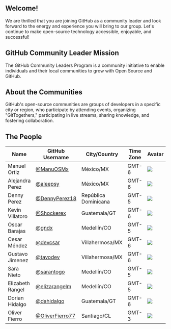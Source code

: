 
## Welcome!

We are thrilled that you are joining GitHub as a community leader and look forward to the energy and experience you will bring to our group. Let's continue to make open-source technology accessible, enjoyable, and successful!

## GitHub Community Leader Mission

The GitHub Community Leaders Program is a community initiative to enable individuals and their local communities to grow with Open Source and GitHub.

## About the Communities
GitHub's open-source communities are groups of developers in a specific city or region, who participate by attending events, organizing "GitTogethers," participating in live streams, sharing knowledge, and fostering collaboration.

## The People

| Name | GitHub Username | City/Country | Time Zone | Avatar |
|---|---|---|---|---| 
| Manuel Ortiz | [@ManuOSMx](https://github.com/manuosmx) | México/MX | GMT-6 | ![](https://avatars.githubusercontent.com/manuosmx?s=64) |
| Alejandra Perez | [@aleepsy](https://github.com/aleepsy) | México/MX | GMT-6 | ![](https://avatars.githubusercontent.com/aleepsy?s=64) |
| Denny Perez | [@DennyPerez18](https://github.com/DennyPerez18) | República Dominicana | GMT-5 | ![](https://avatars.githubusercontent.com/DennyPerez18?s=64) |
| Kevin Villatoro | [@Shockerex](https://github.com/Shockerex) | Guatemala/GT | GMT-6 | ![](https://avatars.githubusercontent.com/Shockerex?s=64) |
| Oscar Barajas | [@gndx](https://github.com/gndx) | Medellín/CO | GMT-5 | ![](https://avatars.githubusercontent.com/gndx?s=64) |
| Cesar Méndez | [@devcsar](https://github.com/devcsar) | Villahermosa/MX | GMT-6 | ![](https://avatars.githubusercontent.com/devcsar?s=64) |
| Gustavo Jimenez | [@tavodev](https://github.com/tavodev) | Villahermosa/MX | GMT-6 | ![](https://avatars.githubusercontent.com/tavodev?s=64) |
| Sara Nieto | [@sarantogo](https://github.com/sarantogo) | Medellín/CO | GMT-5 | ![](https://avatars.githubusercontent.com/sarantogo?s=64) |
| Elizabeth Rangel | [@elizarangelm](https://github.com/elizarangelm) | Medellín/CO | GMT-5 | ![](https://avatars.githubusercontent.com/elizarangelm?s=64) |
| Dorian Hidalgo | [@dahidalgo](https://github.com/dahidalgo) | Guatemala/GT | GMT-6 | ![](https://avatars.githubusercontent.com/dahidalgo?s=64) |
| Oliver Fierro | [@OliverFierro77](https://github.com/oliverfierro77) | Santiago/CL | GMT-3 | ![](https://avatars.githubusercontent.com/oliverfierro77?s=64) |
